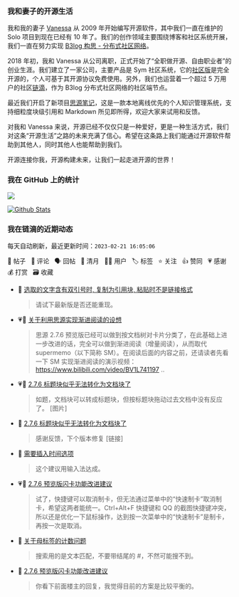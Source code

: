 ### 我和妻子的开源生活

我和我的妻子 [Vanessa](https://github.com/Vanessa219) 从 2009 年开始编写开源软件，其中我们一直在维护的 Solo 项目到现在已经有 10 年了。我们的创作领域主要围绕博客和社区系统开展，我们一直在努力实现 [B3log 构思 - 分布式社区网络](https://ld246.com/article/1546941897596)。

2018 年初，我和 Vanessa 从公司离职，正式开始了“全职做开源、自由职业者”的创业生涯。我们建立了一家公司，主要产品是 Sym 社区系统，它的[社区版](https://github.com/88250/symphony)是完全开源的，个人可基于其开源协议免费使用。另外，我们也运营着一个超过 5 万用户的社区[链滴](https://ld246.com)，作为 B3log 分布式社区网络的社区端节点。

最近我们开启了新项目[思源笔记](https://github.com/siyuan-note/siyuan)，这是一款本地离线优先的个人知识管理系统，支持细粒度块级引用和 Markdown 所见即所得，欢迎大家来试用和反馈。

对我和 Vanessa 来说，开源已经不仅仅只是一种爱好，更是一种生活方式，我们对这条“开源生活”之路的未来充满了信心。希望在这条路上我们能通过开源软件帮助到其他人，同时其他人也能帮助到我们。

开源连接你我，开源构建未来，让我们一起走进开源的世界！

### 我在 GitHub 上的统计

<a title="Hits" target="_blank" href="https://github.com/88250/88250"><img src="https://hits.b3log.org/88250/88250.svg"></a>

[![Github Stats](https://github-readme-stats.vercel.app/api?username=88250&theme=tokyonight&show_icons=true)](https://github.com/88250)

<!--events start -->

### 我在链滴的近期动态

每天自动刷新，最近更新时间：`2023-02-21 16:05:06`

📝 帖子 &nbsp; 💬 评论 &nbsp; 🗣 回帖 &nbsp; 🌙 清月 &nbsp; 👨‍💻 用户 &nbsp; 🏷️ 标签 &nbsp; ⭐️ 关注 &nbsp; 👍 赞同 &nbsp; 💗 感谢 &nbsp; 💰 打赏 &nbsp; 🗃 收藏

* 💬 [选取的文字含有双引号时, 复制为引用块, 粘贴时不是链接格式](https://ld246.com/article/1676948568606/comment/1676966415141#comments)

  > 请试下最新版是否还能重现。
* 💗📝 [关于利用思源实现渐进阅读的设想](https://ld246.com/article/1676961215572)

  > 思源 2.7.6 预览版已经可以做到按文档树对卡片分类了，在此基础上进一步改进的话，完全可以做到渐进阅读（增量阅读），从而取代 supermemo（以下简称 SM）。在阅读后面的内容之前，还请读者先看一下 SM 实现渐进阅读的演示视频： https://www.bilibili.com/video/BV1L741197 ..
* 💗📝 [2.7.6 标题块似乎无法转化为文档块了](https://ld246.com/article/1676961587150)

  > 如题，文档块可以转成标题块，但按标题块拖动过去文档中没有反应了。 [图片]
* 💬 [2.7.6 标题块似乎无法转化为文档块了](https://ld246.com/article/1676961587150/comment/1676963437843#comments)

  > 感谢反馈，下个版本修复 [链接]
* 💬 [需要插入时间选项](https://ld246.com/article/1676956284656/comment/1676959015830#comments)

  > 这个建议用输入法达成。
* 💗💬 [2.7.6 预览版闪卡功能改进建议](https://ld246.com/article/1676893414624/comment/1676956594457#comments)

  > 试了，快捷键可以取消制卡，但无法通过菜单中的“快速制卡”取消制卡，希望这两者能统一。Ctrl+Alt+F 快捷键和 QQ 的截图快捷键冲突，所以还是优化一下鼠标操作，达到按一次菜单中的“快速制卡”是制卡，再按一次是取消。
* 💬 [关于母标签的计数问题](https://ld246.com/article/1676957142281/comment/1676957319834#comments)

  > 搜索用的是文本匹配，不要带结尾的 #，不然可能搜不到。
* 💬 [2.7.6 预览版闪卡功能改进建议](https://ld246.com/article/1676893414624/comment/1676955864489#comments)

  > 你看下前面楼主的回复，我觉得目前的方案是比较平衡的。


<!--events end -->

